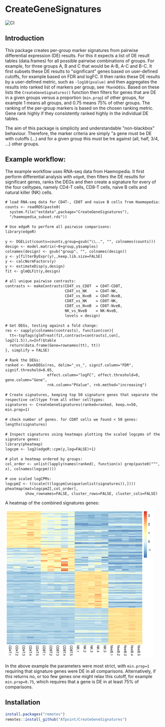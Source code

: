 # CreateGeneSignatures

![CI](https://github.com/ATpoint/CreateGeneSignatures/actions/workflows/ci.yml/badge.svg)

## Introduction

This package creates per-group marker signatures from pairwise differential expression (DE) results. For this it expects a list of DE result tables (data.frames) for all possible pairwise combinations of groups. For example, for three groups A, B and C that would be A-B, A-C and B-C. It first subsets these DE results to "significant" genes based on user-defined cutoffs, for example based on FDR and logFC. It then ranks these DE results by a user-defined metric, such as `-log10(pvalue)` and then aggregates the results into ranked list of markers per group, see `?RankDEGs`. Based on these lists the `CreateGeneSignatures()` function then filters for genes that are DE in a given groups versus a proportion (`min.prop`) of other groups, for example 1 means all groups, and 0.75 means 75% of other groups. The ranking of the per-group markers is based on the chosen ranking metric. Gene rank highly if they consistently ranked highly in the individual DE tables.

The aim of this package is simplicity and understandable "non-blackbox" behaviour. Therefore, the marker criteria are simply "a gene must be DE with cutoffs (...) and for a given group this must be tre against (all, half, 3/4, ...) other groups.

## Example workflow:

The example workflow uses RNA-seq data from Haemopedia. It first perform differential analysis with `edgeR`,
then filters the DE results for significant genes, ranks the DEGs and then create a signature for every of the four celltypes, namely CD4-T cells, CD8-T cells, naive B cells and natural killer (NK) cells.

```{r}
# load RNA-seq data for CD4T-, CD8T and naive B cells from Haemopedia:
counts <- readRDS(paste0(
  system.file("extdata",package="CreateGeneSignatures"),
  "/haemopedia_subset.rds"))

# Use edgeR to perform all pairwise comparisons:
library(edgeR)

y <- DGEList(counts=counts,group=gsub("\\..", "", colnames(counts)))
design <- model.matrix(~0+group,y$samples)
colnames(design) <- gsub("group", "", colnames(design))
y <- y[filterByExpr(y),,keep.lib.size=FALSE]
y <- calcNormFactors(y)
y <- estimateDisp(y,design)
fit <- glmQLFit(y,design)

# all unique pairwise contrasts:
contrasts <- makeContrasts(CD4T_vs_CD8T  = CD4T-CD8T,
                           CD4T_vs_NK    = CD4T-NK,
                           CD4T_vs_NveB  = CD4T-NveB,
                           CD8T_vs_NK    = CD8T-NK,
                           CD8T_vs_NveB  = CD8T-NveB,
                           NK_vs_NveB    = NK-NveB,
                           levels = design)

# Get DEGs, testing against a fold change:                  
res <- sapply(colnames(contrasts), function(con){
  tt<-topTags(glmTreat(fit,contrast=contrasts[,con], log2(1.5)),n=Inf)$table
  return(data.frame(Gene=rownames(tt), tt))
}, simplify = FALSE)

# Rank the DEGs:
ranked <- RankDEGs(res, delim="_vs_", signif.column="FDR", signif.threshold=0.05,
                   effect.column="logFC", effect.threshold=0, gene.column="Gene",
                   rnk.column="PValue", rnk.method="increasing")

# Create signatures, keeping top 50 signature genes that separate the respective celltype from all other celltypes:
signatures <- CreateGeneSignatures(ranked=ranked, keep.n=50, min.prop=1)

# check number of genes. for CD8T cells we found < 50 genes:
lengths(signatures)

# Inspect signatures using heatmaps plotting the scaled logcpms of the signature genes:
library(pheatmap)
logcpm <- log2(edgeR::cpm(y,log=FALSE)+1)

# plot a heatmap ordered by groups:
col_order <- unlist(lapply(names(ranked), function(x) grep(paste0("^", x), colnames(logcpm))))

# use scaled logCPMs:                     
logcpmZ <- t(scale(t(logcpm[unique(unlist(signatures)),])))
pheatmap(mat=logcpmZ[,col_order],
         show_rownames=FALSE, cluster_rows=FALSE, cluster_cols=FALSE)     
```

A heatmap of the combined signatures genes:

![heatmap](misc/heatmap.png)

In the above example the parameters were most strict, with `min.prop=1` requiring that signature genes were DE in all comparisons. Alternatively, if this returns no, or too few genes one might relax this cutoff, for example `min.prop=0.75`, which requires that a gene is DE in at least 75% of comparisons. 

## Installation

```r
install.packages("remotes")
remotes::install_github("ATpoint/CreateGeneSignatures")
```
